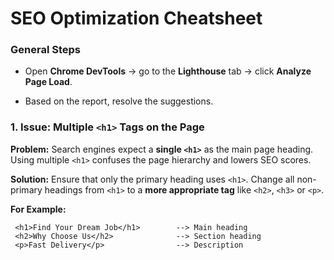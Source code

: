 # SEO Optimization Cheatsheet

### **General Steps**

-   Open **Chrome DevTools** → go to the **Lighthouse** tab → click **Analyze Page Load**.
    
-   Based on the report, resolve the suggestions.  

### 1. **Issue: Multiple `<h1>` Tags on the Page**

**Problem:**  Search engines expect a **single `<h1>`** as the main page heading. Using multiple `<h1>` confuses the page hierarchy and lowers SEO scores.

**Solution:** Ensure that only the primary heading uses `<h1>`.  Change all non-primary headings from `<h1>` to a **more appropriate tag** like `<h2>`, `<h3>` or `<p>`.

**For Example:**  
```
 <h1>Find Your Dream Job</h1>        --> Main heading 
 <h2>Why Choose Us</h2>              --> Section heading 
 <p>Fast Delivery</p>                --> Description 
```